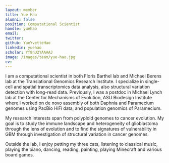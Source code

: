 ```yaml
---
layout: member
title: Yue Hao
alumni: false
position: Computational Scientist
handle: yuehao
email: 
twitter: 
github: YueYvetteHao
linkedin: yuehao
scholar: Yf8nU2YAAAAJ
image: /images/team/yue-hao.jpg
cv:
---
```


I am a computational scientist in both Floris Barthel lab and Michael Berens lab at the Translational Genomics Research Institute. I specialize in single-cell and spatial transcriptomics data analysis, also structural variation detection with long-read data. Previously, I was a postdoc in Michael Lynch lab at the Center for Mechanisms of Evolution, ASU Biodesign Institute where I worked on de novo assembly of both Daphnia and Paramecium genomes using PacBio HiFi data, and population genomics of Paramecium.

My research interests span from polyploid genomes to cancer evolution. My goal is to study the immune landscape and heterogeneity of glioblastoma through the lens of evolution and to find the signatures of vulnerability in GBM through investigation of structural variation in cancer genomes.

Outside the lab, I enjoy petting my three cats, listening to classical music, playing the piano, dancing, reading, painting, playing Minecraft and various board games.